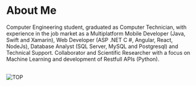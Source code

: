 <h1>About Me</h1>
Computer Engineering student, graduated as Computer Technician, with experience in the job market as a Multiplatform Mobile Developer (Java, Swift and Xamarin), Web Developer (ASP .NET C #, Angular, React, NodeJs), Database Analyst (SQL Server, MySQL and Postgresql) and Technical Support. Collaborator and Scientific Researcher with a focus on Machine Learning and development of Restfull APIs (Python).
</br>
</br>

![TOP](https://github-readme-stats.vercel.app/api/top-langs/?username=danielveigasilva&layout=compact)
